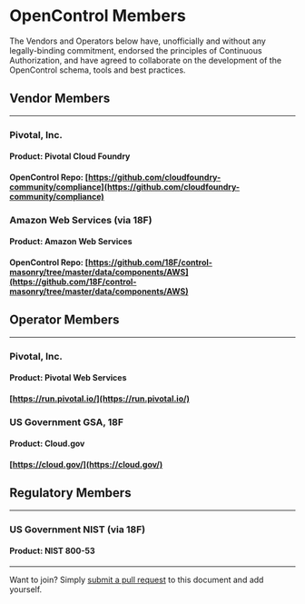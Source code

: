 # OpenControl Members

The Vendors and Operators below have, unofficially and without any legally-binding commitment,
endorsed the principles of Continuous Authorization, and have agreed to
collaborate on the development of the OpenControl schema, tools and best practices.

## Vendor Members
___


### Pivotal, Inc.
#### Product: __Pivotal Cloud Foundry__
#### OpenControl Repo: [https://github.com/cloudfoundry-community/compliance](https://github.com/cloudfoundry-community/compliance)

### Amazon Web Services (via 18F)
#### Product: __Amazon Web Services__
#### OpenControl Repo: [https://github.com/18F/control-masonry/tree/master/data/components/AWS](https://github.com/18F/control-masonry/tree/master/data/components/AWS)

## Operator Members
___

### Pivotal, Inc.
#### Product: __Pivotal Web Services__
#### [https://run.pivotal.io/](https://run.pivotal.io/)

### US Government GSA, 18F
#### Product: __Cloud.gov__
#### [https://cloud.gov/](https://cloud.gov/)

## Regulatory Members
___

### US Government NIST (via 18F)
#### Product: __NIST 800-53__


___
Want to join? Simply [submit a pull request](https://github.com/opencontrol/opencontrol.github.io/compare) to this document and add yourself.
